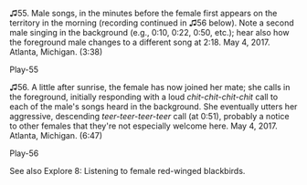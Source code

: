 ♫55. Male songs, in the minutes before the female first appears on the
territory in the morning (recording continued in ♫56 below). Note a
second male singing in the background (e.g., 0:10, 0:22, 0:50, etc.);
hear also how the foreground male changes to a different song at 2:18.
May 4, 2017. Atlanta, Michigan. (3:38)

Play-55

♫56. A little after sunrise, the female has now joined her mate; she
calls in the foreground, initially responding with a loud
*chit-chit-chit-chit* call to each of the male's songs heard in the
background. She eventually utters her aggressive, descending
*teer-teer-teer-teer* call (at 0:51), probably a notice to other females
that they're not especially welcome here. May 4, 2017. Atlanta,
Michigan. (6:47)

Play-56

See also Explore 8: Listening to female red-winged blackbirds.
